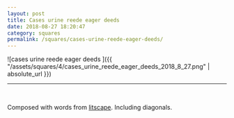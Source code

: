 ```yaml
---
layout: post
title: Cases urine reede eager deeds
date: 2018-08-27 18:20:47
category: squares
permalink: /squares/cases-urine-reede-eager-deeds/ 
---
```


![cases urine reede eager deeds ]({{ "/assets/squares/4/cases_urine_reede_eager_deeds_2018_8_27.png" | absolute_url }})
&nbsp;


---

&nbsp;

Composed with words from [litscape](https://www.litscape.com/). Including diagonals. 
